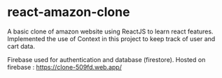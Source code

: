 # react-amazon-clone

A basic clone of amazon website using ReactJS to learn react features.
Implemented the use of Context in this project to keep track of user and cart data.

Firebase used for authentication and database (firestore).
Hosted on firebase : https://clone-509fd.web.app/
